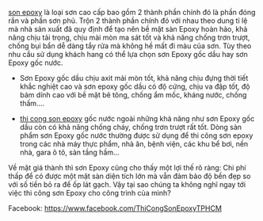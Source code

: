<a href="http://thegioiepoxy.com">son epoxy</a> là loại sơn cao cấp bao gồm 2 thành phần chính đó là phần đóng rắn và phần sơn phủ. Trộn 2 thành phần chính đó với nhau theo dung tỉ lệ mà nhà sản xuất đã quy định để tạo nên bề mặt sàn Epoxy hoàn hảo, khả năng chịu tải trọng, chịu mài mòn ma sát tốt và khả năng chống trơn trượt, chống bụi bẩn dễ dàng tẩy rửa mà không hề mất đi màu của sơn. Tùy theo nhu cầu sử dụng khách hang có thể lựa chọn sơn Epoxy gốc dầu hay sơn Epoxy gốc nước.
 
- Sơn Epoxy gốc dầu chịu axit mài mòn tốt, khả năng chịu đựng thời tiết khắc nghiệt cao và sơn epoxy gốc dầu có độ cứng, chịu va đập tốt, độ bám dính cao với bề mặt bê tông, chống ẩm mốc, kháng nước, chống thấm….
 
- <a href="http://thegioiepoxy.com/thi-cong-son-epoxy/c181407.html">thi cong son epoxy</a> gốc nước ngoài những khả năng như sơn Epoxy gốc dầu còn có khả năng chống cháy, chống trơn trượt rất tốt. Dòng sản phẩm sơn Epoxy gốc nước thường được sử dụng để thi công sơn epoxy trong các nhà máy thực phẩm, nhà ăn, bệnh viện, các khu bể bơi, nền nhà, gara ô tô, sàn tầng hầm…
 
Về mặt giá thành thì sơn Epoxy cũng cho thấy một lợi thế rõ ràng: Chi phí thấp để có được một mặt sàn diện tích lớn mà vẫn đảm bảo độ bền đẹp so với số tiền bỏ ra để ốp lát gạch. Vậy tại sao chúng ta không nghĩ ngay tới việc thi công sơn Epoxy cho công trình của mình?

Facebook: <a href="https://www.facebook.com/ThiCongSonEpoxyTPHCM">https://www.facebook.com/ThiCongSonEpoxyTPHCM</a>
